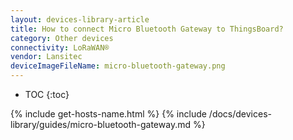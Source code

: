 ```yaml
---
layout: devices-library-article
title: How to connect Micro Bluetooth Gateway to ThingsBoard?
category: Other devices
connectivity: LoRaWAN®
vendor: Lansitec
deviceImageFileName: micro-bluetooth-gateway.png
---
```


* TOC
{:toc}

{% include get-hosts-name.html %}
{% include /docs/devices-library/guides/micro-bluetooth-gateway.md %}
